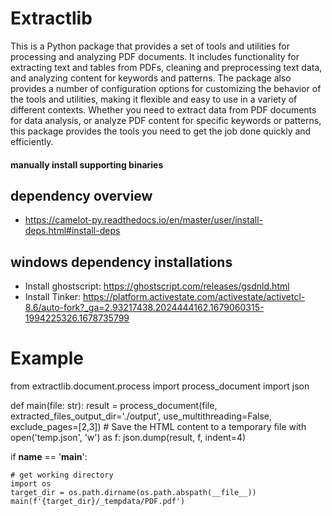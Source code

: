 # Extractlib

This is a Python package that provides a set of tools and utilities for processing and analyzing PDF documents. It includes functionality for extracting text and tables from PDFs, cleaning and preprocessing text data, and analyzing content for keywords and patterns. The package also provides a number of configuration options for customizing the behavior of the tools and utilities, making it flexible and easy to use in a variety of different contexts. Whether you need to extract data from PDF documents for data analysis, or analyze PDF content for specific keywords or patterns, this package provides the tools you need to get the job done quickly and efficiently.

#### manually install supporting binaries
## dependency overview
- https://camelot-py.readthedocs.io/en/master/user/install-deps.html#install-deps

## windows dependency installations
- Install ghostscript: https://ghostscript.com/releases/gsdnld.html
- Install Tinker: https://platform.activestate.com/activestate/activetcl-8.6/auto-fork?_ga=2.93217438.2024444162.1679060315-1994225326.1678735799
 

# Example

from extractlib.document.process import process_document
import json

def main(file: str):
    result = process_document(file, extracted_files_output_dir='./output', use_multithreading=False, exclude_pages=[2,3])
    # Save the HTML content to a temporary file
    with open('temp.json', 'w') as f:
        json.dump(result, f, indent=4)


if __name__ == '__main__':

    # get working directory
    import os
    target_dir = os.path.dirname(os.path.abspath(__file__))
    main(f'{target_dir}/_tempdata/PDF.pdf')